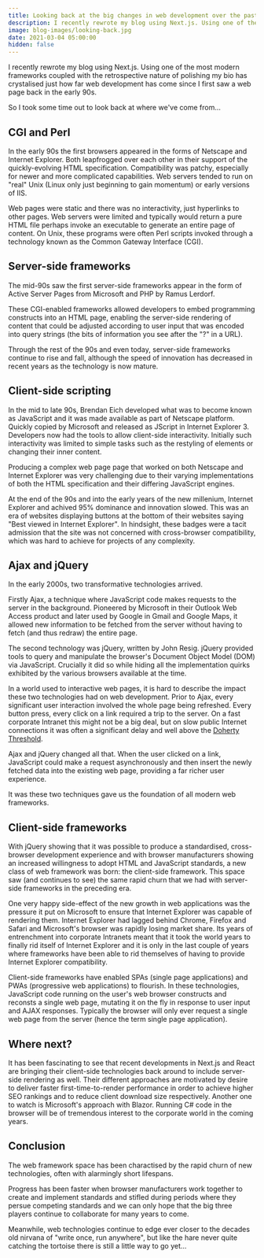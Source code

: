 ```yaml
---
title: Looking back at the big changes in web development over the past 25 years
description: I recently rewrote my blog using Next.js. Using one of the most modern frameworks, coupled with the retrospective nature of polishing my bio has crystalised just how far web development has come since I first saw a web page back in the early 90s.
image: blog-images/looking-back.jpg
date: 2021-03-04 05:00:00
hidden: false
---
```

I recently rewrote my blog using Next.js. Using one of the most modern frameworks coupled with the retrospective nature of polishing my bio has crystalised just how far web development has come since I first saw a web page back in the early 90s.

So I took some time out to look back at where we've come from...

## CGI and Perl
In the early 90s the first browsers appeared in the forms of Netscape and Internet Explorer. Both leapfrogged over each other in their support of the quickly-evolving HTML specification. Compatibility was patchy, especially for newer and more complicated capabilities. Web servers tended to run on "real" Unix (Linux only just beginning to gain momentum) or early versions of IIS.

Web pages were static and there was no interactivity, just hyperlinks to other pages. Web servers were limited and typically would return a pure HTML file perhaps invoke an executable to generate an entire page of content. On Unix, these programs were often Perl scripts invoked through a technology known as the Common Gateway Interface (CGI).

## Server-side frameworks
The mid-90s saw the first server-side frameworks appear in the form of Active Server Pages from Microsoft and PHP by Ramus Lerdorf.

These CGI-enabled frameworks allowed developers to embed programming constructs into an HTML page, enabling the server-side rendering of content that could be adjusted according to user input that was encoded into query strings (the bits of information you see after the "?" in a URL).

Through the rest of the 90s and even today, server-side frameworks continue to rise and fall, although the speed of innovation has decreased in recent years as the technology is now mature.

## Client-side scripting
In the mid to late 90s, Brendan Eich developed what was to become known as JavaScript and it was made available as part of Netscape platform. Quickly copied by Microsoft and released as JScript in Internet Explorer 3. Developers now had the tools to allow client-side interactivity. Initially such interactivity was limited to simple tasks such as the restyling of elements or changing their inner content.

Producing a complex web page page that worked on both Netscape and Internet Explorer was very challenging due to their varying implementations of both the HTML specification and their differing JavaScript engines.

At the end of the 90s and into the early years of the new millenium, Internet Explorer and achived 95% dominance and innovation slowed. This was an era of websites displaying buttons at the bottom of their websites saying "Best viewed in Internet Explorer". In hindsight, these badges were a tacit admission that the site was not concerned with cross-browser compatibility, which was hard to achieve for projects of any complexity.

## Ajax and jQuery
In the early 2000s, two transformative technologies arrived.

Firstly Ajax, a technique where JavaScript code makes requests to the server in the background. Pioneered by Microsoft in their Outlook Web Access product and later used by Google in Gmail and Google Maps, it allowed new information to be fetched from the server without having to fetch (and thus redraw) the entire page.

The second technology was jQuery, written by John Resig. jQuery provided tools to query and manipulate the browser's Document Object Model (DOM) via JavaScript. Crucially it did so while hiding all the implementation quirks exhibited by the various browsers available at the time.

In a world used to interactive web pages, it is hard to describe the impact these two technologies had on web development. Prior to Ajax, every significant user interaction involved the whole page being refreshed. Every button press, every click on a link required a trip to the server. On a fast corporate Intranet this might not be a big deal, but on slow public Internet connections it was often a significant delay and well above the [Doherty Threshold](https://lawsofux.com/doherty-threshold).

Ajax and jQuery changed all that. When the user clicked on a link, JavaScript could make a request asynchronously and then insert the newly fetched data into the existing web page, providing a far richer user experience.

It was these two techniques gave us the foundation of all modern web frameworks.

## Client-side frameworks
With jQuery showing that it was possible to produce a standardised, cross-browser development experience and with browser manufacturers showing an increased willingness to adopt HTML and JavaScript standards, a new class of web framework was born: the client-side framework. This space saw (and continues to see) the same rapid churn that we had with server-side frameworks in the preceding era.

One very happy side-effect of the new growth in web applications was the pressure it put on Microsoft to ensure that Internet Explorer was capable of rendering them. Internet Explorer had lagged behind Chrome, Firefox and Safari and Microsoft's browser was rapidly losing market share. Its years of entrenchment into corporate Intranets meant that it took the world years to finally rid itself of Internet Explorer and it is only in the last couple of years where frameworks have been able to rid themselves of having to provide Internet Explorer compatibility.

Client-side frameworks have enabled SPAs (single page applications) and PWAs (progressive web applications) to flourish. In these technologies, JavaScript code running on the user's web browser constructs and reconsts a single web page, mutating it on the fly in response to user input and AJAX responses. Typically the browser will only ever request a single web page from the server (hence the term single page application).

## Where next?
It has been fascinating to see that recent developments in Next.js and React are bringing their client-side technologies back around to include server-side rendering as well. Their different approaches are motivated by desire to deliver faster first-time-to-render performance in order to achieve higher SEO rankings and to reduce client download size respectively. Another one to watch is Microsoft's approach with Blazor. Running C# code in the browser will be of tremendous interest to the corporate world in the coming years.

## Conclusion
The web framework space has been charactised by the rapid churn of new technologies, often with alarmingly short lifespans.

Progress has been faster when browser manufacturers work together to create and implement standards and stifled during periods where they persue competing standards and we can only hope that the big three players continue to collaborate for many years to come.

Meanwhile, web technologies continue to edge ever closer to the decades old nirvana of "write once, run anywhere", but like the hare never quite catching the tortoise there is still a little way to go yet...
